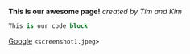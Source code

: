 **This is our awesome page!**
*created by Tim and Kim*
```sql
This is our code block
```

[Google](https://www.google.com)
`<screenshot1.jpeg>`

